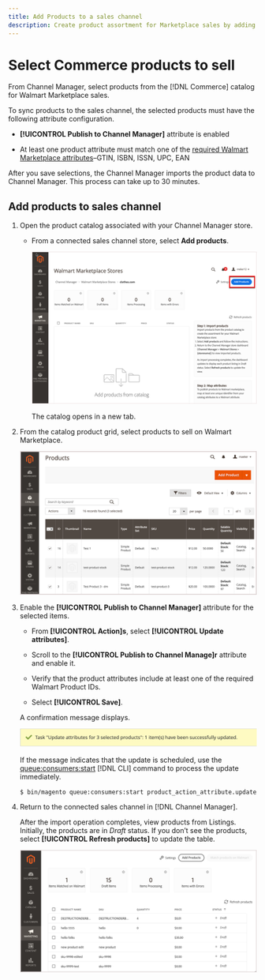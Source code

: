 ```yaml
---
title: Add Products to a sales channel
description: Create product assortment for Marketplace sales by adding products from the catalog to the sales channel
--- 
```


# Select Commerce products to sell

From Channel Manager, select products from the [!DNL Commerce] catalog for Walmart Marketplace sales.

To sync products to the sales channel, the selected products must have the following attribute configuration.

- **[!UICONTROL Publish to Channel Manager]** attribute is enabled

- At least one product attribute must match one of the [required Walmart Marketplace attributes](map-product-attributes-for-matching.md)–GTIN, ISBN, ISSN, UPC, EAN

After you save selections, the Channel Manager imports the product data to Channel Manager. This process can take up to 30 minutes.

## Add products to sales channel

1. Open the product catalog associated with your Channel Manager store.

   - From a connected sales channel store, select **Add products**.
   
     ![Add products to connected channel](assets/add-initial-products-to-connected-channel.png)

     The catalog opens in a new tab.

1. From the catalog product grid, select products to sell on Walmart Marketplace.

   ![Send products to the connected channel](assets/select-products-from-catalog.png)


1. Enable the **[!UICONTROL Publish to Channel Manager]** attribute for the selected items.

   - From **[!UICONTROL Action]s**, select **[!UICONTROL Update attributes]**.

   - Scroll to the **[!UICONTROL Publish to Channel Manage]r** attribute and enable it.

   - Verify that the product attributes include at least one of the required Walmart Product IDs.

   - Select **[!UICONTROL Save]**.

    A confirmation message displays.

     ![Product import from catalog to sales channel confirmation message](assets/product-import-from-catalog-confirmation.png)


     If the message indicates that the update is scheduled, use the [queue:consumers:start](https://devdocs.magento.com/guides/v2.4/config-guide/cli/config-cli-subcommands-queue.html) [!DNL CLI] command to process the update immediately.

    ```bash
    $ bin/magento queue:consumers:start product_action_attribute.update
    ``` 
  
1. Return to the connected sales channel in [!DNL Channel Manager].

   After the import operation completes, view products from Listings. Initially, the products are in *Draft* status. If you don’t see the products, select **[!UICONTROL Refresh products]** to update the table.  

   ![Products imported to connected sales channel](assets/products-in-marketplace-sales-channel.png)

